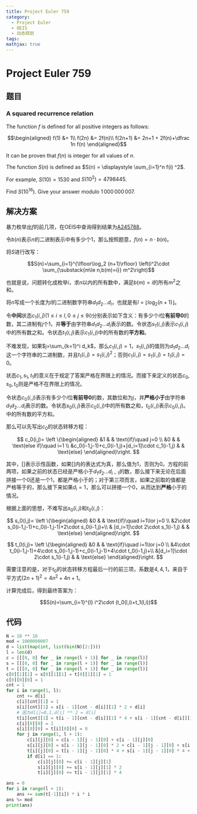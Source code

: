 ```yaml
---
title: Project Euler 759
category:
  - Project Euler
  - OEIS
  - 动态规划
tags:
mathjax: true
---
```

<escape><!-- more --></escape>
    
# Project Euler 759
## 题目
### A squared recurrence relation


The function $f$ is defined for all positive integers as follows:

$$\begin{aligned}
f(1) &=  1\\
f(2n) &= 2f(n)\\
f(2n+1) &= 2n+1 + 2f(n)+\dfrac 1n f(n)
\end{aligned}$$

It can be proven that $f(n)$ is integer for all values of $n$.

The function $S(n)$ is defined as $S(n) = \displaystyle \sum_{i=1}^n f(i) ^2$.

For example, $S(10)=1530$ and $S(10^2)=4798445$.

Find $S(10^{16})$. Give your answer modulo $1\,000\,000\,007$.



## 解决方案

暴力枚举出$f$的前几项，在OEIS中查询得到结果为[A245788](https://oeis.org/A245788)。

令$b(n)$表示$n$的二进制表示中有多少个$1$，那么按照题意，$f(n)=n\cdot b(n)$。

将$S$进行改写：

$$S(n)=\sum_{i=1}^{\lfloor\log_2 (n+1)\rfloor} \left(i^2\cdot \sum_{\substack{m\le n,b(m)=i}} m^2\right)$$

也就是说，问题转化成枚举$i$，求$n$以内的所有数中，满足$b(m)=i$的所有$m^2$之和。

将$n$写成一个长度为$l$的二进制数字符串$d_1d_2\dots d_l$，也就是有$l=\lfloor\log_2 (n+1)\rfloor$。


令**中间**状态$c_1(i,j)(1\le i\le l,0\le j\le 9i)$分别表示如下含义：有多少个$i$位**有前导0**的数，其二进制有$j$个$1$，并**等于**由字符串$d_1d_2\dots d_i$表示的数。令状态$s_1(i,j)$表示$c_1(i,j)$中的所有数之和。令状态$t_1(i,j)$表示$c_1(i,j)$中的所有数的**平方和**。

不难发现，如果$j=\sum_{k=1}^i d_k$，那么$c_1(i,j)=1$，$s_1(i,j)$的值则为$d_1d_2\dots d_i$这一个字符串的二进制数，并且$t_1(i,j)=s_1(i,j)^2$；否则$c_1(i,j)=s_1(i,j)=t_1(i,j)=0$。

状态$c_1,s_1,t_1$的意义在于规定了答案严格在界限上的情况。而接下来定义的状态$c_0,s_0,t_0$则是严格不在界限上的情况。

令状态$c_0(i,j)$表示有多少个$i$位**有前导0**的数，其数位和为$j$，并**严格小于**由字符串$d_1d_2\dots d_i$表示的数。令状态$s_0(i,j)$表示$c_0(i,j)$中的所有数之和，$t_0(i,j)$表示$c_0(i,j)$。中的所有数的平方和。

那么可以先写出$c_0$的状态转移方程：

$$
c_0(i,j)=
\left \{\begin{aligned}
  &1 & & \text{if}\quad  j=0 \\
  &0 & & \text{else if}\quad  i=1 \\
  &c_0(i-1,j-1)+c_0(i-1,j)+[d_i=1]\cdot c_1(i-1,j) & & \text{else}
\end{aligned}\right.
$$

其中，$[]$表示示性函数，如果$[]$内的表达式为真，那么值为$1$，否则为$0$。方程的前两项，如果之前的状态已经是严格小于$d_1d_2\dots d_{i-1}$的数，那么接下来无论在后面拼接一个$0$还是一个$1$，都是严格小于的；对于第三项而言，如果之前取的值都是严格等于的，那么接下来如果$d_i=1$，那么可以拼接一个$0$，从而达到**严格**小于的情况。

根据上面的思想，不难写出$s_0(i,j)$和$t_0(i,j)$：

$$
s_0(i,j)=
\left \{\begin{aligned}
  &0 & & \text{if}\quad  i=1\lor j=0 \\
  &2\cdot s_0(i-1,j-1)+c_0(i-1,j-1)+2\cdot s_0(i-1,j)+\\
  & [d_i=1]\cdot 2\cdot s_1(i-1,j) & & \text{else}
\end{aligned}\right.
$$

$$
t_0(i,j)=
\left \{\begin{aligned}
  &0 & & \text{if}\quad  i=1\lor j=0 \\
  &4\cdot t_0(i-1,j-1)+4\cdot s_0(i-1,j-1)+c_0(i-1,j-1)+4\cdot t_0(i-1,j)+\\
  &[d_i=1]\cdot 2\cdot s_1(i-1,j) & & \text{else}
\end{aligned}\right.
$$

需要注意的是，对于$t_0$的状态转移方程最后一行的前三项，系数是$4,4,1$，来自于平方式$(2n+1)^2=4n^2+4n+1$。

计算完成后，得到最终答案为：

$$S(n)=\sum_{i=1}^{l} i^2\cdot (t_0(l,i)+t_1(l,i))$$
## 代码

```py
N = 10 ** 16
mod = 1000000007
d = list(map(int, list(bin(N)[2:])))
l = len(d)
c = [[[0, 0] for _ in range(l + 1)] for _ in range(l)]
s = [[[0, 0] for _ in range(l + 1)] for _ in range(l)]
t = [[[0, 0] for _ in range(l + 1)] for _ in range(l)]
c[0][1][1] = s[0][1][1] = t[0][1][1] = 1
c[0][0][0] = 1
cnt = 1
for i in range(1, l):
    cnt += d[i]
    c[i][cnt][1] = 1
    s[i][cnt][1] = s[i - 1][cnt - d[i]][1] * 2 + d[i]
    # 因为d[i]=0,1,d[i] ** 2 = d[i]
    t[i][cnt][1] = t[i - 1][cnt - d[i]][1] * 4 + s[i - 1][cnt - d[i]][1] * d[i] * 4 + d[i]
    c[i][0][0] = 1
    s[i][0][0] = t[i][0][0] = 0
    for j in range(1, l + 1):
        c[i][j][0] = c[i - 1][j - 1][0] + c[i - 1][j][0]
        s[i][j][0] = s[i - 1][j - 1][0] * 2 + c[i - 1][j - 1][0] + s[i - 1][j][0] * 2
        t[i][j][0] = t[i - 1][j - 1][0] * 4 + s[i - 1][j - 1][0] * 4 + c[i - 1][j - 1][0] + t[i - 1][j][0] * 4
        if d[i] == 1:
            c[i][j][0] += c[i - 1][j][1]
            s[i][j][0] += s[i - 1][j][1] * 2
            t[i][j][0] += t[i - 1][j][1] * 4

ans = 0
for i in range(l + 1):
    ans += sum(t[-1][i]) * i * i
ans %= mod
print(ans)

```
